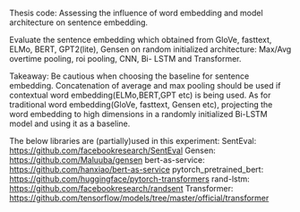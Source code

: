 Thesis code: Assessing the influence of word embedding and model architecture on sentence embedding. 

Evaluate the sentence embedding which obtained from GloVe, fasttext, ELMo, BERT, GPT2(lite), Gensen on random initialized architecture: Max/Avg overtime pooling, roi pooling, CNN, Bi- LSTM and Transformer.


Takeaway: 
Be cautious when choosing the baseline for sentence embedding. Concatenation of average and max pooling should be used if contextual word embedding(ELMo,BERT,GPT etc) is being used. As for traditional word embedding(GloVe, fasttext, Gensen etc), projecting the word embedding to high dimensions in a randomly initialized Bi-LSTM model and using it as a baseline.

The below libraries are (partially)used in this experiment: 
SentEval: https://github.com/facebookresearch/SentEval
Gensen: https://github.com/Maluuba/gensen
bert-as-service: https://github.com/hanxiao/bert-as-service
pytorch_pretrained_bert: https://github.com/huggingface/pytorch-transformers
rand-lstm: https://github.com/facebookresearch/randsent
Transformer: https://github.com/tensorflow/models/tree/master/official/transformer

